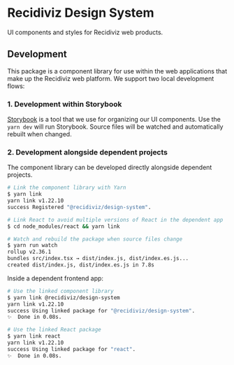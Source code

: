 # Recidiviz Design System

UI components and styles for Recidiviz web products.

## Development

This package is a component library for use within the web applications that make up the Recidiviz web platform.
We support two local development flows:

### 1. Development within Storybook

[Storybook](https://storybook.js.org/) is a tool that we use for organizing our UI components.
Use the `yarn dev` will run Storybook. Source files will be watched and automatically rebuilt when changed.

### 2. Development alongside dependent projects

The component library can be developed directly alongside dependent projects.

```bash
# Link the component library with Yarn
$ yarn link
yarn link v1.22.10
success Registered "@recidiviz/design-system".

# Link React to avoid multiple versions of React in the dependent app
$ cd node_modules/react && yarn link

# Watch and rebuild the package when source files change
$ yarn run watch
rollup v2.36.1
bundles src/index.tsx → dist/index.js, dist/index.es.js...
created dist/index.js, dist/index.es.js in 7.8s
```

Inside a dependent frontend app:

```bash
# Use the linked component library
$ yarn link @recidiviz/design-system
yarn link v1.22.10
success Using linked package for "@recidiviz/design-system".
✨  Done in 0.08s.

# Use the linked React package
$ yarn link react
yarn link v1.22.10
success Using linked package for "react".
✨  Done in 0.08s.
```
